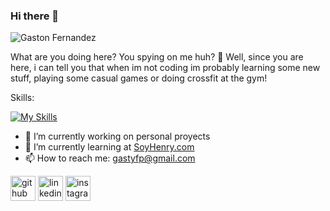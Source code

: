 ### Hi there 👋
![Gaston Fernandez](https://user-images.githubusercontent.com/61922413/194785775-7e78957f-1b87-4bf3-a60d-98176e3ac1cb.png)

What are you doing here? You spying on me huh?  🧐
Well, since you are here, 
i can tell you that when im not coding im probably 
learning some new stuff, playing some casual games or doing crossfit at the gym!

Skills:

[![My Skills](https://skillicons.dev/icons?i=js,nodejs,html,css,tailwind,react,redux,express,mongodb,postgres)](https://skillicons.dev)

- 🔭 I’m currently working on personal proyects 
- 🌱 I’m currently learning at [SoyHenry.com](https://www.soyhenry.com/) 
- 📫 How to reach me: gastyfp@gmail.com 


[<img src='https://cdn.jsdelivr.net/npm/simple-icons@3.0.1/icons/github.svg' alt='github' height='40'>](https://github.com/GastyFp)  [<img src='https://cdn.jsdelivr.net/npm/simple-icons@3.0.1/icons/linkedin.svg' alt='linkedin' height='40'>](https://www.linkedin.com/in/https://www.linkedin.com/in/gaston-fernandez-prataviera-93a4b21a2//)  [<img src='https://cdn.jsdelivr.net/npm/simple-icons@3.0.1/icons/instagram.svg' alt='instagram' height='40'>](https://www.instagram.com/https://www.instagram.com/gastyfp//)  
